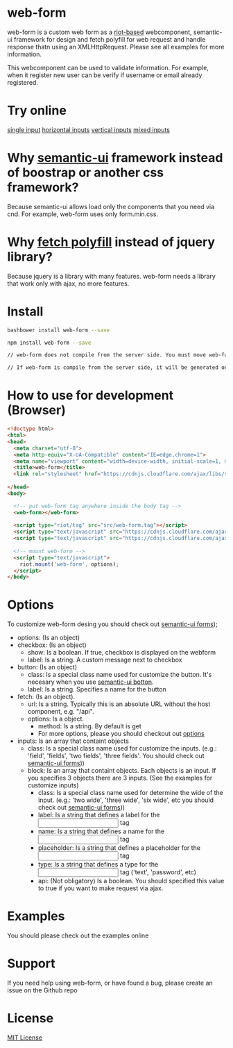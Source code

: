 # web-form

web-form is a custom web form as a [riot-based](http://riotjs.com/) webcomponent, semantic-ui framework for design and fetch polyfill for web request and handle response thatn using an XMLHttpRequest. Please see all examples for more information.

This webcomponent can be used to validate information. For example, when it register new user can be verify if username or email already registered.

# Try online

[single input]()
[horizontal inputs]()
[vertical inputs]()
[mixed inputs]()

# Why [semantic-ui](semantic-ui.com) framework instead of boostrap or another css framework?

Because semantic-ui allows load only the components that you need via cnd. For example, web-form uses only form.min.css.

# Why [fetch polyfill](https://github.com/github/fetch) instead of jquery library?

Because jquery is a library with many features. web-form needs a library that work only with ajax, no more features.

# Install

```bash 
bashbower install web-form --save
```

```bash
npm install web-form --save 

// web-form does not compile from the server side. You must move web-form from node_modules to another static folder such as bower_component or public folder. 

// If web-form is compile from the server side, it will be generated only static html content.
```


# How to use for development (Browser)


```html
<!doctype html>
<html>
<head>
  <meta charset="utf-8">
  <meta http-equiv="X-UA-Compatible" content="IE=edge,chrome=1">
  <meta name="viewport" content="width=device-width, initial-scale=1, minimum-scale=1, maximum-scale=1">
  <title>web-form</title>
  <link rel="stylesheet" href="https://cdnjs.cloudflare.com/ajax/libs/semantic-ui/2.1.8/components/form.min.css">
    
</head>
<body>

  <!-- put web-form tag anywhere inside the body tag -->
  <web-form></web-form>
  
  <script type="riot/tag" src="src/web-form.tag"></script>
  <script type="text/javascript" src="https://cdnjs.cloudflare.com/ajax/libs/riot/2.4.1/riot+compiler.min.js"></script>
  <script type="text/javascript" src="https://cdnjs.cloudflare.com/ajax/libs/fetch/1.0.0/fetch.min.js"></script>
  
  <!-- mount web-form -->
  <script type="text/javascript">
    riot.mount('web-form', options);
  </script>
</body>
```

# Options

To customize web-form desing you should check out [semantic-ui forms](http://semantic-ui.com/collections/form.html));

- options: (Is an object)
 - checkbox: (Is an object)
   - show: Is a boolean. If true, checkbox is displayed on the webform
   - label: Is a string. A custom message next to checkbox
 - button: (Is an object)
   - class: Is a special class name used for customize the button. It's necesary when you use [semantic-ui botton](http://semantic-ui.com/elements/button.html).
   - label: Is a string. Specifies a name for the button
 - fetch: (Is an object). 
   - url: Is a string. Typically this is an absolute URL without the host component, e.g. "/api".
   - options: Is a object. 
     - method: Is a string. By default is get
     - For more options, please you should checkout out [options](https://github.github.io/fetch/)
 - inputs: Is an array that containt objects
     - class: Is a special class name used for customize the inputs. (e.g.: 'field', 'fields', 'two fields', 'three fields'. You should check out [semantic-ui forms](http://semantic-ui.com/collections/form.html)))
     - block: Is an array that containt objects. Each objects is an input. If you specifies 3 objects there are 3 inputs. (See the examples for customize inputs)
         - class: Is a special class name used for determine the wide of the input. (e.g.: 'two wide', 'three wide', 'six wide', etc you should check out [semantic-ui forms](http://semantic-ui.com/collections/form.html)))
         - label: Is a string that defines a label for the <input> tag
         - name: Is a string that defines a name for the <input> tag
         - placeholder: Is a string that defines a placeholder for the <input> tag
         - type: Is a string that defines a type for the <input> tag ('text', 'password', etc)
         - api: (Not obligatory) Is a boolean. You should specified this value to true if you want to make request via ajax.
         
  
# Examples

You should please check out the examples online

# Support

If you need help using web-form, or have found a bug, please create an issue on the Github repo

# License

[MIT License]()
